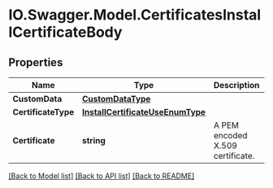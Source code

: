 # IO.Swagger.Model.CertificatesInstallCertificateBody
## Properties

Name | Type | Description | Notes
------------ | ------------- | ------------- | -------------
**CustomData** | [**CustomDataType**](CustomDataType.md) |  | [optional] 
**CertificateType** | [**InstallCertificateUseEnumType**](InstallCertificateUseEnumType.md) |  | 
**Certificate** | **string** | A PEM encoded X.509 certificate.   | 

[[Back to Model list]](../README.md#documentation-for-models) [[Back to API list]](../README.md#documentation-for-api-endpoints) [[Back to README]](../README.md)

